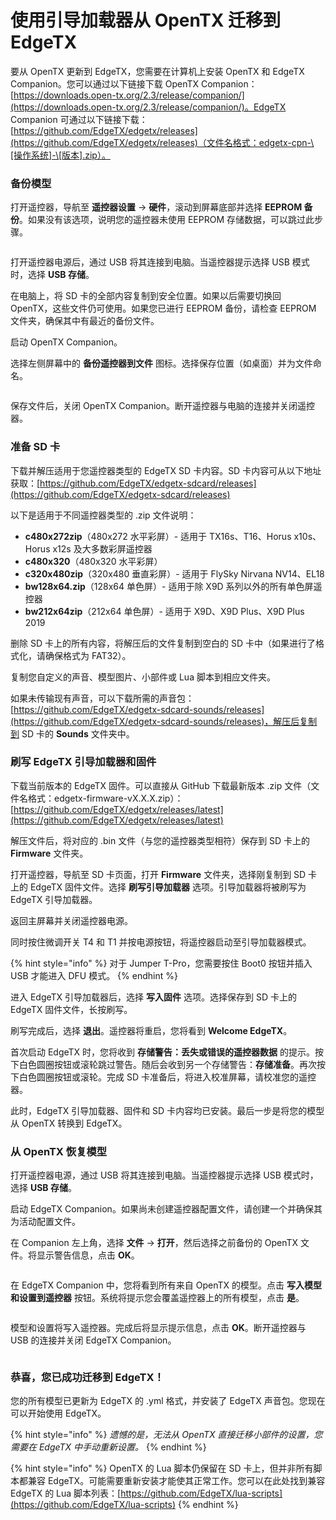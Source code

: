 # 使用引导加载器从 OpenTX 迁移到 EdgeTX

要从 OpenTX 更新到 EdgeTX，您需要在计算机上安装 OpenTX 和 EdgeTX Companion。您可以通过以下链接下载 OpenTX Companion：[https://downloads.open-tx.org/2.3/release/companion/](https://downloads.open-tx.org/2.3/release/companion/)。EdgeTX Companion 可通过以下链接下载：[https://github.com/EdgeTX/edgetx/releases](https://github.com/EdgeTX/edgetx/releases)（文件名格式：edgetx-cpn-\[操作系统]-\[版本].zip）。

### 备份模型

打开遥控器，导航至 **遥控器设置** -> **硬件**，滚动到屏幕底部并选择 **EEPROM 备份**。如果没有该选项，说明您的遥控器未使用 EEPROM 存储数据，可以跳过此步骤。

<figure><img src="https://edgetx-static.zkl2333.com/update14.png" alt=""><figcaption></figcaption></figure>

打开遥控器电源后，通过 USB 将其连接到电脑。当遥控器提示选择 USB 模式时，选择 **USB 存储**。

在电脑上，将 SD 卡的全部内容复制到安全位置。如果以后需要切换回 OpenTX，这些文件仍可使用。如果您已进行 EEPROM 备份，请检查 EEPROM 文件夹，确保其中有最近的备份文件。

启动 OpenTX Companion。

选择左侧屏幕中的 **备份遥控器到文件** 图标。选择保存位置（如桌面）并为文件命名。

<figure><img src="https://edgetx-static.zkl2333.com/update1.png" alt=""><figcaption></figcaption></figure>

保存文件后，关闭 OpenTX Companion。断开遥控器与电脑的连接并关闭遥控器。

### 准备 SD 卡

下载并解压适用于您遥控器类型的 EdgeTX SD 卡内容。SD 卡内容可从以下地址获取：[https://github.com/EdgeTX/edgetx-sdcard/releases](https://github.com/EdgeTX/edgetx-sdcard/releases)

以下是适用于不同遥控器类型的 .zip 文件说明：

- **c480x272zip**（480x272 水平彩屏）- 适用于 TX16s、T16、Horus x10s、Horus x12s 及大多数彩屏遥控器
- **c480x320**（480x320 水平彩屏）
- **c320x480zip**（320x480 垂直彩屏）- 适用于 FlySky Nirvana NV14、EL18
- **bw128x64.zip**（128x64 单色屏）- 适用于除 X9D 系列以外的所有单色屏遥控器
- **bw212x64zip**（212x64 单色屏）- 适用于 X9D、X9D Plus、X9D Plus 2019

删除 SD 卡上的所有内容，将解压后的文件复制到空白的 SD 卡中（如果进行了格式化，请确保格式为 FAT32）。

复制您自定义的声音、模型图片、小部件或 Lua 脚本到相应文件夹。

如果未传输现有声音，可以下载所需的声音包：[https://github.com/EdgeTX/edgetx-sdcard-sounds/releases](https://github.com/EdgeTX/edgetx-sdcard-sounds/releases)，解压后复制到 SD 卡的 **Sounds** 文件夹中。

### 刷写 EdgeTX 引导加载器和固件

下载当前版本的 EdgeTX 固件。可以直接从 GitHub 下载最新版本 .zip 文件（文件名格式：edgetx-firmware-vX.X.X.zip）：[https://github.com/EdgeTX/edgetx/releases/latest](https://github.com/EdgeTX/edgetx/releases/latest)

解压文件后，将对应的 .bin 文件（与您的遥控器类型相符）保存到 SD 卡上的 **Firmware** 文件夹。

打开遥控器，导航至 SD 卡页面，打开 **Firmware** 文件夹，选择刚复制到 SD 卡上的 EdgeTX 固件文件。选择 **刷写引导加载器** 选项。引导加载器将被刷写为 EdgeTX 引导加载器。

返回主屏幕并关闭遥控器电源。

同时按住微调开关 T4 和 T1 并按电源按钮，将遥控器启动至引导加载器模式。

{% hint style="info" %}
对于 Jumper T-Pro，您需要按住 Boot0 按钮并插入 USB 才能进入 DFU 模式。
{% endhint %}

进入 EdgeTX 引导加载器后，选择 **写入固件** 选项。选择保存到 SD 卡上的 EdgeTX 固件文件，长按刷写。

刷写完成后，选择 **退出**。遥控器将重启，您将看到 **Welcome EdgeTX**。

首次启动 EdgeTX 时，您将收到 **存储警告：丢失或错误的遥控器数据** 的提示。按下白色圆圈按钮或滚轮跳过警告。随后会收到另一个存储警告：**存储准备**。再次按下白色圆圈按钮或滚轮。完成 SD 卡准备后，将进入校准屏幕，请校准您的遥控器。

此时，EdgeTX 引导加载器、固件和 SD 卡内容均已安装。最后一步是将您的模型从 OpenTX 转换到 EdgeTX。

### 从 OpenTX 恢复模型

打开遥控器电源，通过 USB 将其连接到电脑。当遥控器提示选择 USB 模式时，选择 **USB 存储**。

启动 EdgeTX Companion。如果尚未创建遥控器配置文件，请创建一个并确保其为活动配置文件。

在 Companion 左上角，选择 **文件** -> **打开**，然后选择之前备份的 OpenTX 文件。将显示警告信息，点击 **OK**。

<figure><img src="https://edgetx-static.zkl2333.com/update11.png" alt=""><figcaption></figcaption></figure>

在 EdgeTX Companion 中，您将看到所有来自 OpenTX 的模型。点击 **写入模型和设置到遥控器** 按钮。系统将提示您会覆盖遥控器上的所有模型，点击 **是**。

<figure><img src="https://edgetx-static.zkl2333.com/update12.png" alt=""><figcaption></figcaption></figure>

模型和设置将写入遥控器。完成后将显示提示信息，点击 **OK**。断开遥控器与 USB 的连接并关闭 EdgeTX Companion。

<figure><img src="https://edgetx-static.zkl2333.com/update13.png" alt=""><figcaption></figcaption></figure>

### 恭喜，您已成功迁移到 EdgeTX！

您的所有模型已更新为 EdgeTX 的 .yml 格式，并安装了 EdgeTX 声音包。您现在可以开始使用 EdgeTX。

{% hint style="info" %}
_遗憾的是，无法从 OpenTX 直接迁移小部件的设置，您需要在 EdgeTX 中手动重新设置。_
{% endhint %}

{% hint style="info" %}
OpenTX 的 Lua 脚本仍保留在 SD 卡上，但并非所有脚本都兼容 EdgeTX。可能需要重新安装才能使其正常工作。您可以在此处找到兼容 EdgeTX 的 Lua 脚本列表：[https://github.com/EdgeTX/lua-scripts](https://github.com/EdgeTX/lua-scripts)
{% endhint %}
